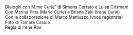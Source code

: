 Dialoghi con M.me Curie” di Simona Cerrato e Luisa Crismani  
Con Marina Pitta (Marie Curie) e Briana Zaki (Irène Curie)   
Con la collaborazione di Marco Mattiuzzo (voce registrata)  
Foto di Tamara Casula  
Regia di Irene Ros